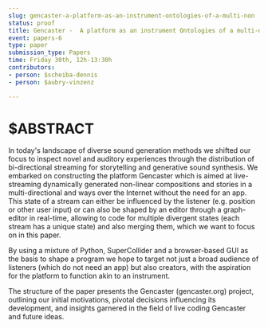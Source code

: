 ```yaml
---
slug: gencaster-a-platform-as-an-instrument-ontologies-of-a-multi-non
status: proof
title: Gencaster -  A platform as an instrument Ontologies of a multi-directional non-linear audio streaming framework
event: papers-6
type: paper
submission_type: Papers
time: Friday 30th, 12h-13:30h
contributors:
- person: $scheiba-dennis
- person: $aubry-vinzenz

---
```


# $ABSTRACT

In today's landscape of diverse sound generation methods we shifted our focus to inspect novel and auditory experiences through the distribution of bi-directional streaming for storytelling and generative sound synthesis.
We embarked on constructing the platform Gencaster which is aimed at live-streaming dynamically generated non-linear compositions and stories in a multi-directional and ways over the Internet without the need for an app.
This state of a stream can either be influenced by the listener (e.g. position or other user input) or can also be shaped by an editor through a graph-editor in real-time, allowing to code for multiple divergent states (each stream has a unique state) and also merging them, which we want to focus on in this paper.

By using a mixture of Python, SuperCollider and a browser-based GUI as the basis to shape a program we hope to target not just a broad audience of listeners (which do not need an app) but also creators, with the aspiration for the platform to function akin to an instrument.

The structure of the paper presents the Gencaster (gencaster.org) project, outlining our initial motivations, pivotal decisions influencing its development, and insights garnered in the field of live coding Gencaster and future ideas.

